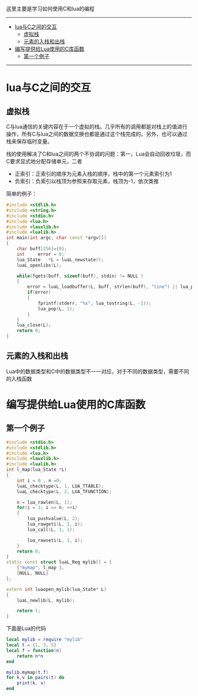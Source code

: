 这里主要是学习如何使用C和lua的编程

____

<!-- TOC -->

- [lua与C之间的交互](#lua与c之间的交互)
    - [虚拟栈](#虚拟栈)
    - [元素的入栈和出栈](#元素的入栈和出栈)
- [编写提供给Lua使用的C库函数](#编写提供给lua使用的c库函数)
    - [第一个例子](#第一个例子)

<!-- /TOC -->
____


# lua与C之间的交互

## 虚拟栈

C与lua通信的关键内容在于一个虚拟的栈。几乎所有的调用都是对栈上的值进行操作，所有C与lua之间的数据交换也都是通过这个栈完成的。另外，也可以通过栈来保存临时变量。

栈的使用解决了C和lua之间的两个不协调的问题：第一，Lua会自动回收垃圾，而C要求显式地分配存储单元，二者


- 正索引：正索引的顺序为元素入栈的顺序，栈中的第一个元素索引为1
- 负索引：负索引以栈顶为参照来存取元素，栈顶为-1，依次类推



简单的例子：
``` cpp
#include <stdlib.h>
#include <string.h>
#include <stdio.h>
#include <lua.h>
#include <lauxlib.h>
#include <lualib.h>
int main(int argc, char const *argv[])
{	
	char buff[256]={0};
	int 	error = 0;
	lua_State	*L = luaL_newstate();
	luaL_openlibs(L);

	while(fgets(buff, sizeof(buff), stdin) != NULL )
	{
		error = luaL_loadbuffer(L, buff, strlen(buff), "line") || lua_pcall(L, 0, 0, 0);
		if(error)
		{
			fprintf(stderr, "%s", lua_tostring(L, -1));
			lua_pop(L, 1);
		}
	}
	lua_close(L);
	return 0;
}
```


## 元素的入栈和出栈
Lua中的数据类型和C中的数据类型不一一对应，对于不同的数据类型，需要不同的入栈函数



# 编写提供给Lua使用的C库函数



## 第一个例子

``` cpp
#include <stdio.h>
#include <stdlib.h>
#include <lua.h>
#include <lauxlib.h>
#include <lualib.h>
int l_map(lua_State *L)
{
    int i = 0 , n =0;
    luaL_checktype(L, 1, LUA_TTABLE);
    luaL_checktype(L, 2, LUA_TFUNCTION);

    n = lua_rawlen(L, 1);
    for(i = 1; i <= n; ++i)
    {
        lua_pushvalue(L, 2);
        lua_rawgeti(L, 1, i);
        lua_call(L, 1, 1);

        lua_rawseti(L, 1, i);
    }
    return 0;
}
static const struct luaL_Reg mylib[] = {
    {"mymap", l_map },
    {NULL, NULL}
};

extern int luaopen_mylib(lua_State* L)
{
    luaL_newlib(L, mylib);

    return 1;
}
```
下面是Lua的代码
``` lua
local mylib = require "mylib"
local t = {1, 3, 5}
local f = function(n)
    return n*n
end

mylib.mymap(t,f)
for k,v in pairs(t) do
    print(k, v)
end
```



